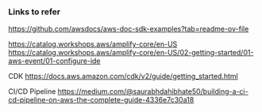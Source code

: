 ### Links to refer
https://github.com/awsdocs/aws-doc-sdk-examples?tab=readme-ov-file

https://catalog.workshops.aws/amplify-core/en-US
https://catalog.workshops.aws/amplify-core/en-US/02-getting-started/01-aws-event/01-configure-ide

CDK
https://docs.aws.amazon.com/cdk/v2/guide/getting_started.html

CI/CD Pipeline
https://medium.com/@saurabhdahibhate50/building-a-ci-cd-pipeline-on-aws-the-complete-guide-4336e7c30a18


